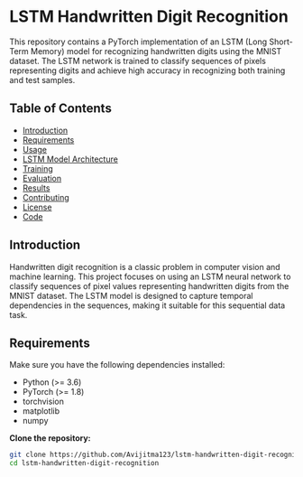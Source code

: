 # LSTM Handwritten Digit Recognition

This repository contains a PyTorch implementation of an LSTM (Long Short-Term Memory) model for recognizing handwritten digits using the MNIST dataset. The LSTM network is trained to classify sequences of pixels representing digits and achieve high accuracy in recognizing both training and test samples.

## Table of Contents
- [Introduction](#introduction)
- [Requirements](#requirements)
- [Usage](#usage)
- [LSTM Model Architecture](#lstm-model-architecture)
- [Training](#training)
- [Evaluation](#evaluation)
- [Results](#results)
- [Contributing](#contributing)
- [License](#license)
- [Code](#code)

## Introduction

Handwritten digit recognition is a classic problem in computer vision and machine learning. This project focuses on using an LSTM neural network to classify sequences of pixel values representing handwritten digits from the MNIST dataset. The LSTM model is designed to capture temporal dependencies in the sequences, making it suitable for this sequential data task.

## Requirements

Make sure you have the following dependencies installed:
- Python (>= 3.6)
- PyTorch (>= 1.8)
- torchvision
- matplotlib
- numpy

**Clone the repository:**
   ```bash
   git clone https://github.com/Avijitma123/lstm-handwritten-digit-recognition.git
   cd lstm-handwritten-digit-recognition